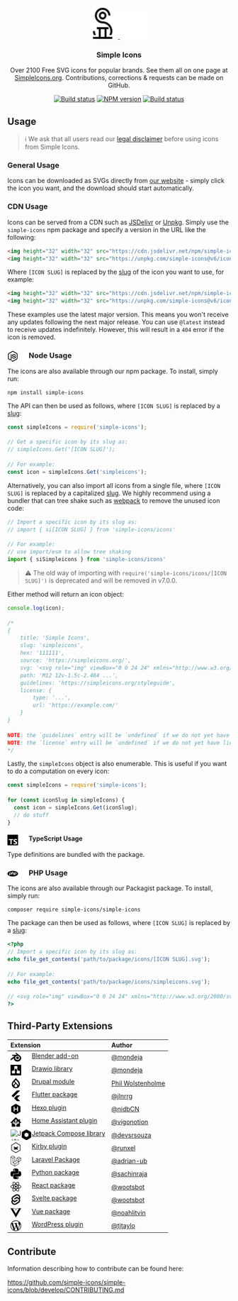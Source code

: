 <p align="center">
<a href="https://simpleicons.org/">
<img src="./icons/simpleicons.svg#gh-light-mode-only" alt="Simple Icons" width=70>
<img src="./assets/readme/simpleicons.svg#gh-dark-mode-only" alt="Simple Icons" width=70>
</a>
<h3 align="center">Simple Icons</h3>
<p align="center">
Over 2100 Free SVG icons for popular brands. See them all on one page at <a href="https://simpleicons.org">SimpleIcons.org</a>. Contributions, corrections & requests can be made on GitHub.</p>
</p>

<p align="center">
<a href="https://github.com/simple-icons/simple-icons/actions?query=workflow%3AVerify+branch%3Adevelop"><img src="https://img.shields.io/github/workflow/status/simple-icons/simple-icons/Verify/develop?logo=github" alt="Build status"/></a>
<a href="https://www.npmjs.com/package/simple-icons"><img src="https://img.shields.io/npm/v/simple-icons.svg?logo=npm" alt="NPM version"/></a>
<a href="https://packagist.org/packages/simple-icons/simple-icons"><img src="https://img.shields.io/packagist/v/simple-icons/simple-icons?logo=packagist&logoColor=white" alt="Build status"/></a>
</p>

## Usage

> :information_source: We ask that all users read our [legal disclaimer](./DISCLAIMER.md) before using icons from Simple Icons.

### General Usage

Icons can be downloaded as SVGs directly from [our website](https://simpleicons.org/) - simply click the icon you want, and the download should start automatically.

### CDN Usage

Icons can be served from a CDN such as [JSDelivr](https://www.jsdelivr.com/package/npm/simple-icons) or [Unpkg](https://unpkg.com/browse/simple-icons/). Simply use the `simple-icons` npm package and specify a version in the URL like the following:

```html
<img height="32" width="32" src="https://cdn.jsdelivr.net/npm/simple-icons@v6/icons/[ICON SLUG].svg" />
<img height="32" width="32" src="https://unpkg.com/simple-icons@v6/icons/[ICON SLUG].svg" />
```

Where `[ICON SLUG]` is replaced by the [slug] of the icon you want to use, for example:

```html
<img height="32" width="32" src="https://cdn.jsdelivr.net/npm/simple-icons@v6/icons/simpleicons.svg" />
<img height="32" width="32" src="https://unpkg.com/simple-icons@v6/icons/simpleicons.svg" />
```

These examples use the latest major version. This means you won't receive any updates following the next major release. You can use `@latest` instead to receive updates indefinitely. However, this will result in a `404` error if the icon is removed.

### Node Usage <img src="./icons/nodedotjs.svg#gh-light-mode-only" alt="Node" align=left width=24><img src="./assets/readme/nodedotjs.svg#gh-dark-mode-only" alt="Node" align=left width=24>

The icons are also available through our npm package. To install, simply run:

```shell
npm install simple-icons
```

The API can then be used as follows, where `[ICON SLUG]` is replaced by a [slug]:

```javascript
const simpleIcons = require('simple-icons');

// Get a specific icon by its slug as:
// simpleIcons.Get('[ICON SLUG]');

// For example:
const icon = simpleIcons.Get('simpleicons');

```

Alternatively, you can also import all icons from a single file, where `[ICON SLUG]` is replaced by a capitalized [slug]. We highly recommend using a bundler that can tree shake such as [webpack](https://webpack.js.org/) to remove the unused icon code:
```javascript
// Import a specific icon by its slug as:
// import { si[ICON SLUG] } from 'simple-icons/icons'

// For example:
// use import/esm to allow tree shaking
import { siSimpleicons } from 'simple-icons/icons'
```

> :warning: The old way of importing with `require('simple-icons/icons/[ICON SLUG]')` is deprecated and
will be removed in v7.0.0.

Either method will return an icon object:

```javascript
console.log(icon);

/*
{
    title: 'Simple Icons',
    slug: 'simpleicons',
    hex: '111111',
    source: 'https://simpleicons.org/',
    svg: '<svg role="img" viewBox="0 0 24 24" xmlns="http://www.w3.org/2000/svg">...</svg>',
    path: 'M12 12v-1.5c-2.484 ...',
    guidelines: 'https://simpleicons.org/styleguide',
    license: {
        type: '...',
        url: 'https://example.com/'
    }
}

NOTE: the `guidelines` entry will be `undefined` if we do not yet have guidelines for the icon.
NOTE: the `license` entry will be `undefined` if we do not yet have license data for the icon.
*/
```

Lastly, the `simpleIcons` object is also enumerable.
This is useful if you want to do a computation on every icon:

```javascript
const simpleIcons = require('simple-icons');

for (const iconSlug in simpleIcons) {
  const icon = simpleIcons.Get(iconSlug);
  // do stuff
}
```

#### TypeScript Usage <img src="./icons/typescript.svg#gh-light-mode-only" alt="Typescript" align=left width=24 height=24><img src="./assets/readme/typescript.svg#gh-dark-mode-only" alt="Typescript" align=left width=24 height=24>

Type definitions are bundled with the package.

### PHP Usage <img src="./icons/php.svg#gh-light-mode-only" alt="Php" align=left width=24 height=24><img src="./assets/readme/php.svg#gh-dark-mode-only" alt="Php" align=left width=24 height=24>

The icons are also available through our Packagist package. To install, simply run:

```shell
composer require simple-icons/simple-icons
```

The package can then be used as follows, where `[ICON SLUG]` is replaced by a [slug]:

```php
<?php
// Import a specific icon by its slug as:
echo file_get_contents('path/to/package/icons/[ICON SLUG].svg');

// For example:
echo file_get_contents('path/to/package/icons/simpleicons.svg');

// <svg role="img" viewBox="0 0 24 24" xmlns="http://www.w3.org/2000/svg">...</svg>
?>
```

## Third-Party Extensions

| Extension | Author |
| :-- | :-- |
| <img src="./icons/blender.svg#gh-light-mode-only" alt="Blender" align=left width=24 height=24><img src="./assets/readme/blender.svg#gh-dark-mode-only" alt="Blender" align=left width=24 height=24> [Blender add-on](https://github.com/mondeja/simple-icons-blender) | [@mondeja](https://github.com/mondeja) |
| <img src="./icons/diagramsdotnet.svg#gh-light-mode-only" alt="Drawio" align=left width=24 height=24><img src="./assets/readme/diagramsdotnet.svg#gh-dark-mode-only" alt="Drawio" align=left width=24 height=24> [Drawio library](https://github.com/mondeja/simple-icons-drawio) | [@mondeja](https://github.com/mondeja) |
| <img src="./icons/drupal.svg#gh-light-mode-only" alt="Drupal" align=left width=24 height=24><img src="./assets/readme/drupal.svg#gh-dark-mode-only" alt="Drupal" align=left width=24 height=24> [Drupal module](https://www.drupal.org/project/simple_icons) | [Phil Wolstenholme](https://www.drupal.org/u/phil-wolstenholme) |
| <img src="./icons/flutter.svg#gh-light-mode-only" alt="Flutter" align=left width=24 height=24><img src="./assets/readme/flutter.svg#gh-dark-mode-only" alt="Flutter" align=left width=24 height=24> [Flutter package](https://pub.dev/packages/simple_icons) | [@jlnrrg](https://jlnrrg.github.io/) |
| <img src="./icons/hexo.svg#gh-light-mode-only" alt="Hexo" align=left width=24 height=24><img src="./assets/readme/hexo.svg#gh-dark-mode-only" alt="Hexo" align=left width=24 height=24> [Hexo plugin](https://github.com/nidbCN/hexo-simpleIcons) | [@nidbCN](https://github.com/nidbCN/) |
| <img src="./icons/homeassistant.svg#gh-light-mode-only" alt="Home Assistant" align=left width=24 height=24><img src="./assets/readme/homeassistant.svg#gh-dark-mode-only" alt="Home Assistant" align=left width=24 height=24> [Home Assistant plugin](https://github.com/vigonotion/hass-simpleicons) | [@vigonotion](https://github.com/vigonotion/) |
| <img src="./icons/jetpack-compose.svg#gh-light-mode-only" alt="Jetpack Compose" align=left width=24 height=24><img src="./assets/readme/jetpack-compose.svg#gh-dark-mode-only" alt="Jetpack Compose" align=left width=24 height=24> [Jetpack Compose library](https://github.com/DevSrSouza/compose-icons) | [@devsrsouza](https://github.com/devsrsouza/) |
| <img src="./icons/kirby.svg#gh-light-mode-only" alt="Kirby" align=left width=24 height=24><img src="./assets/readme/kirby.svg#gh-dark-mode-only" alt="Kirby" align=left width=24 height=24> [Kirby plugin](https://github.com/runxel/kirby3-simpleicons) | [@runxel](https://github.com/runxel) |
| <img src="./icons/laravel.svg#gh-light-mode-only" alt="Laravel" align=left width=24 height=24><img src="./assets/readme/laravel.svg#gh-dark-mode-only" alt="Laravel" align=left width=24 height=24> [Laravel Package](https://github.com/ublabs/blade-simple-icons) | [@adrian-ub](https://github.com/adrian-ub) |
| <img src="./icons/python.svg#gh-light-mode-only" alt="Python" align=left width=24 height=24><img src="./assets/readme/python.svg#gh-dark-mode-only" alt="Python" align=left width=24 height=24> [Python package](https://github.com/sachinraja/simple-icons-py) | [@sachinraja](https://github.com/sachinraja) |
| <img src="./icons/react.svg#gh-light-mode-only" alt="React" align=left width=24 height=24><img src="./assets/readme/react.svg#gh-dark-mode-only" alt="React" align=left width=24 height=24> [React package](https://github.com/icons-pack/react-simple-icons) | [@wootsbot](https://github.com/wootsbot) |
| <img src="./icons/svelte.svg#gh-light-mode-only" alt="Svelte" align=left width=24 height=24><img src="./assets/readme/svelte.svg#gh-dark-mode-only" alt="Svelte" align=left width=24 height=24> [Svelte package](https://github.com/icons-pack/svelte-simple-icons) | [@wootsbot](https://github.com/wootsbot) |
| <img src="./icons/vuedotjs.svg#gh-light-mode-only" alt="Vue" align=left width=24 height=24><img src="./assets/readme/vuedotjs.svg#gh-dark-mode-only" alt="Vue" align=left width=24 height=24> [Vue package](https://github.com/mainvest/vue-simple-icons) | [@noahlitvin](https://github.com/noahlitvin) |
| <img src="./icons/wordpress.svg#gh-light-mode-only" alt="Wordpress" align=left width=24 height=24><img src="./assets/readme/wordpress.svg#gh-dark-mode-only" alt="Wordpress" align=left width=24 height=24> [WordPress plugin](https://wordpress.org/plugins/simple-icons/) | [@tjtaylo](https://github.com/tjtaylo) |

[slug]: ./slugs.md

## Contribute

Information describing how to contribute can be found here:

https://github.com/simple-icons/simple-icons/blob/develop/CONTRIBUTING.md
